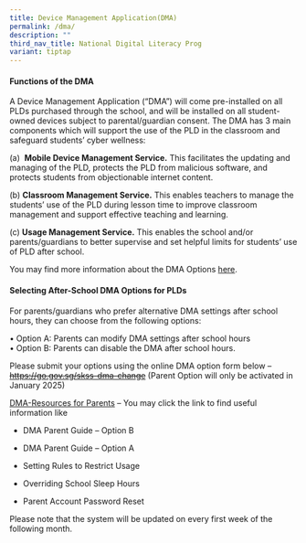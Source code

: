 ```yaml
---
title: Device Management Application(DMA)
permalink: /dma/
description: ""
third_nav_title: National Digital Literacy Prog
variant: tiptap
---
```

<h4>Functions of the DMA</h4>
<p>A Device Management Application (“DMA”) will come pre-installed on all
PLDs purchased through the school, and will be installed on all student-owned
devices subject to parental/guardian consent. The DMA has 3 main components
which will support the use of the PLD in the classroom and safeguard students’
cyber wellness:</p>
<p>(a)&nbsp;&nbsp;<strong>Mobile Device Management Service.</strong>&nbsp;This
facilitates the updating and managing of the PLD, protects the PLD from
malicious software, and protects students from objectionable internet content.</p>
<p>(b)&nbsp;<strong>Classroom Management Service.</strong>&nbsp;This enables
teachers to manage the students’ use of the PLD during lesson time to improve
classroom management and support effective teaching and learning.</p>
<p>(c)&nbsp;<strong>Usage Management Service.</strong>&nbsp;This enables
the school and/or parents/guardians to better supervise and set helpful
limits for students’ use of PLD after school.</p>
<p>You may find more information about the DMA Options <a href="https://drive.google.com/file/d/1Pl_RshsmKkcL4ZQAT_-0lrKN-2rClcTw/view?usp=drive_link" rel="noopener noreferrer nofollow" target="_blank">here</a>.</p>
<h4>Selecting After-School DMA Options for PLDs</h4>
<p>For parents/guardians who prefer alternative DMA settings after school
hours, they can choose from the following options:</p>
<p>• Option A: Parents can modify DMA settings after school hours
<br>• Option B: Parents can disable the DMA after school hours.</p>
<p>Please submit your options using the online DMA option form below –
<br><s><a href="https://go.gov.sg/skss-dma-change" rel="noopener nofollow" target="_blank">https://go.gov.sg/skss-dma-change</a></s> (Parent
Option will only be activated in January 2025)</p>
<p><a href="https://drive.google.com/drive/folders/1v-TiyDZGUeOhJazC4LyU-j0UlMUqddm0?usp=drive_link" rel="noopener noreferrer nofollow" target="_blank">DMA-Resources for Parents</a> –
You may click the link to find useful information like
<br>
</p>
<ul data-tight="true" class="tight">
<li>
<p>DMA Parent Guide – Option B
<br>
</p>
</li>
<li>
<p>DMA Parent Guide – Option A
<br>
</p>
</li>
<li>
<p>Setting Rules to Restrict Usage
<br>
</p>
</li>
<li>
<p>Overriding School Sleep Hours
<br>
</p>
</li>
<li>
<p>Parent Account Password Reset
<br>
</p>
</li>
</ul>
<p>Please note that the system will be updated on every first week of the
following month.</p>